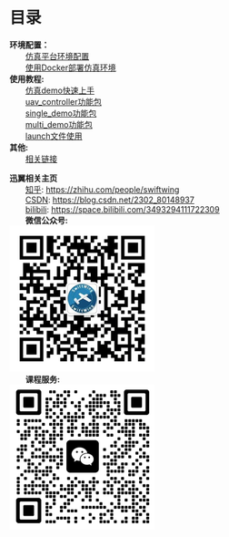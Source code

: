 # 目录
**环境配置：**   
&emsp;&emsp;[仿真平台环境配置](./1仿真平台环境配置.md)  
&emsp;&emsp;[使用Docker部署仿真环境](./2使用Docker部署仿真环境.md)  
**使用教程:**  
&emsp;&emsp;[仿真demo快速上手](./3仿真demo快速上手.md)    
&emsp;&emsp;[uav_controller功能包](./4uav_controller功能包.md)  
&emsp;&emsp;[single_demo功能包](./5single_demo功能包.md)  
&emsp;&emsp;[multi_demo功能包](./6multi_demo功能包.md)  
&emsp;&emsp;[launch文件使用](./7launch文件使用.md)  
**其他:**  
&emsp;&emsp;[相关链接](./8相关链接.md)  

**迅翼相关主页**  
&emsp;&emsp;[知乎](https://zhihu.com/people/swiftwing): <u>https://zhihu.com/people/swiftwing</u>  
&emsp;&emsp;[CSDN](https://blog.csdn.net/2302_80148937): <u>https://blog.csdn.net/2302_80148937</u>   
&emsp;&emsp;[bilibili](https://space.bilibili.com/3493294111722309): <u>https://space.bilibili.com/3493294111722309</u>   
**&emsp;&emsp;微信公众号:**  
![](./pic/wechat.jpg)  
**&emsp;&emsp;课程服务:**  
![](./pic/course_wechat.jpg)

